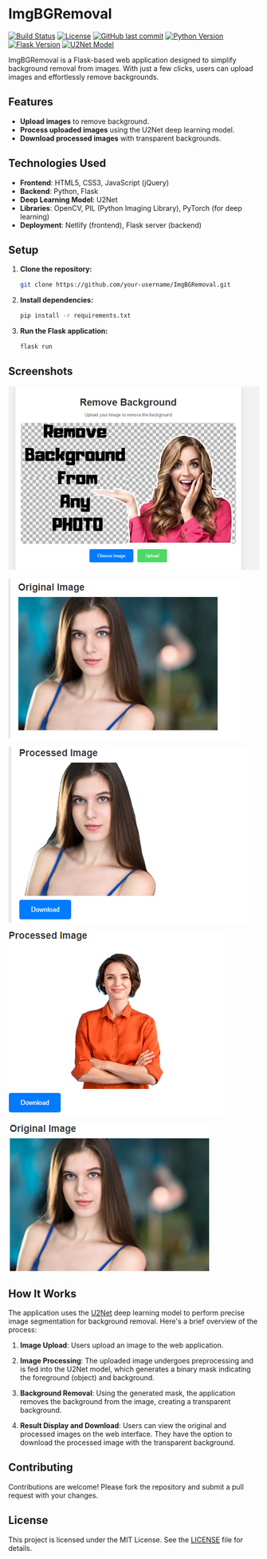 # ImgBGRemoval

[![Build Status](https://travis-ci.com/oussama-zbair/ImgBGRemoval.svg?branch=master)](https://travis-ci.com/oussama-zbair/ImgBGRemoval)
[![License](https://img.shields.io/github/license/oussama-zbair/ImgBGRemoval.svg?style=flat-square)](https://github.com/oussama-zbair/ImgBGRemoval/blob/master/LICENSE)
[![GitHub last commit](https://img.shields.io/github/last-commit/oussama-zbair/ImgBGRemoval.svg?style=flat-square)](https://github.com/oussama-zbair/ImgBGRemoval/commits/master)
[![Python Version](https://img.shields.io/badge/python-3.7%20%7C%203.8-blue.svg?style=flat-square)](https://www.python.org/downloads/)
[![Flask Version](https://img.shields.io/badge/flask-2.0-green.svg?style=flat-square)](https://flask.palletsprojects.com/en/2.0.x/)
[![U2Net Model](https://img.shields.io/badge/U2Net-Deep%20Learning-orange.svg?style=flat-square)](https://github.com/xuebinqin/U-2-Net)

ImgBGRemoval is a Flask-based web application designed to simplify background removal from images. With just a few clicks, users can upload images and effortlessly remove backgrounds.

## Features

- **Upload images** to remove background.
- **Process uploaded images** using the U2Net deep learning model.
- **Download processed images** with transparent backgrounds.

## Technologies Used

- **Frontend**: HTML5, CSS3, JavaScript (jQuery)
- **Backend**: Python, Flask
- **Deep Learning Model**: U2Net
- **Libraries**: OpenCV, PIL (Python Imaging Library), PyTorch (for deep learning)
- **Deployment**: Netlify (frontend), Flask server (backend)

## Setup

1. **Clone the repository:**

    ```bash
    git clone https://github.com/your-username/ImgBGRemoval.git
    ```

2. **Install dependencies:**

    ```bash
    pip install -r requirements.txt
    ```

3. **Run the Flask application:**

    ```bash
    flask run
    ```


## Screenshots


[![Home Page](https://github.com/oussama-zbair/ImgBGRemoval/blob/main/static/screenshots/1.PNG "Home Page")](https://github.com/oussama-zbair/ImgBGRemoval/blob/main/static/screenshots/1.PNG "Home Page")

[![Upload Image](https://github.com/oussama-zbair/ImgBGRemoval/blob/main/static/screenshots/2.PNG "Home Page")](https://github.com/oussama-zbair/ImgBGRemoval/blob/main/static/screenshots/2.PNG "Home Page")

[![Processed Image](https://github.com/oussama-zbair/ImgBGRemoval/blob/main/static/screenshots/3.PNG "Home Page")](https://github.com/oussama-zbair/ImgBGRemoval/blob/main/static/screenshots/3.PNG "Home Page")


[![Upload Image](https://github.com/oussama-zbair/ImgBGRemoval/blob/main/static/screenshots/4.PNG "Home Page")](https://github.com/oussama-zbair/ImgBGRemoval/blob/main/static/screenshots/2.PNG "Home Page")

[![Processed Image](https://github.com/oussama-zbair/ImgBGRemoval/blob/main/static/screenshots/5.PNG "Home Page")](https://github.com/oussama-zbair/ImgBGRemoval/blob/main/static/screenshots/3.PNG "Home Page")

## How It Works

The application uses the [U2Net](https://github.com/xuebinqin/U-2-Net "U2Net") deep learning model to perform precise image segmentation for background removal. Here's a brief overview of the process:

1. **Image Upload**: Users upload an image to the web application.
   
2. **Image Processing**: The uploaded image undergoes preprocessing and is fed into the U2Net model, which generates a binary mask indicating the foreground (object) and background.
   
3. **Background Removal**: Using the generated mask, the application removes the background from the image, creating a transparent background.
   
4. **Result Display and Download**: Users can view the original and processed images on the web interface. They have the option to download the processed image with the transparent background.

## Contributing

Contributions are welcome! Please fork the repository and submit a pull request with your changes.

## License

This project is licensed under the MIT License. See the [LICENSE](LICENSE) file for details.

